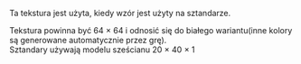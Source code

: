 Ta tekstura jest użyta, kiedy wzór jest użyty na sztandarze.

Tekstura powinna być 64 × 64 i odnosić się do białego wariantu(inne kolory są generowane automatycznie przez grę). \
Sztandary używają modelu sześcianu 20 × 40 × 1